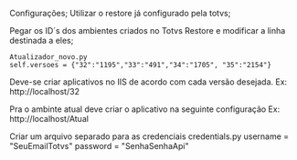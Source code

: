 Configurações;
Utilizar o restore já configurado pela totvs;

Pegar os ID´s dos ambientes criados no Totvs Restore e modificar a linha destinada a eles;
    
    Atualizador_novo.py
    self.versoes = {"32":"1195","33":"491","34":"1705", "35":"2154"}

Deve-se criar aplicativos no IIS de acordo com cada versão desejada.
    Ex: http://localhost/32

Pra o ambinte atual deve criar o aplicativo na seguinte configuração
    Ex: http://localhost/Atual

Criar um arquivo separado para as credenciais 
    credentials.py
        username = "SeuEmailTotvs"
        password = "SenhaSenhaApi"
